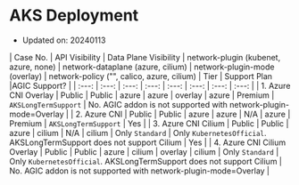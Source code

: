 # AKS Deployment

- Updated on: 20240113

| Case No. | API Visibility | Data Plane Visibility | network-plugin (kubenet, azure, none) | network-dataplane (azure, cilium) | network-plugin-mode (overlay) | network-policy ("", calico, azure, cilium) | Tier | Support Plan |AGIC Support? |
| :---: | :---: | :---: | :---: | :---: | :---: | :---: | :---: |
| 1. Azure CNI Overlay        | Public | Public | azure | azure  | overlay | azure  | Premium         | `AKSLongTermSupport` | No. AGIC addon is not supported with network-plugin-mode=Overlay |
| 2. Azure CNI                | Public | Public | azure | azure  | N/A     | azure  | Premium         | `AKSLongTermSupport` | Yes |
| 3. Azure CNI Cilium         | Public | Public | azure | cilium | N/A     | cilium | Only `Standard` | Only `KubernetesOfficial`. AKSLongTermSupport does not support Cilium | Yes |
| 4. Azure CNI Cilium Overlay | Public | Public | azure | cilium | overlay | cilium | Only `Standard` | Only `KubernetesOfficial`. AKSLongTermSupport does not support Cilium | No. AGIC addon is not supported with network-plugin-mode=Overlay |
